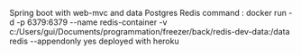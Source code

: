 Spring boot with web-mvc and data
Postgres
Redis command : docker run -d -p 6379:6379 --name redis-container -v c:/Users/gui/Documents/programmation/freezer/back/redis-dev-data:/data redis  --appendonly yes
deployed with heroku
